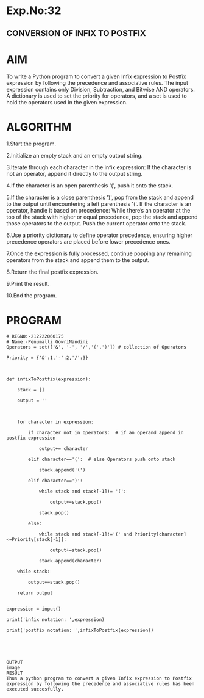 # Exp.No:32
## CONVERSION OF INFIX TO POSTFIX
# AIM
To write a Python program to convert a given Infix expression to Postfix expression by following the precedence and associative rules. The input expression contains only Division, Subtraction, and Bitwise AND operators. A dictionary is used to set the priority for operators, and a set is used to hold the operators used in the given expression.

# ALGORITHM
1.Start the program.

2.Initialize an empty stack and an empty output string.

3.Iterate through each character in the infix expression:
If the character is not an operator, append it directly to the output string.

4.If the character is an open parenthesis '(', push it onto the stack.

5.If the character is a close parenthesis ')', pop from the stack and append to the output until encountering a left parenthesis '('.
If the character is an operator, handle it based on precedence:
While there’s an operator at the top of the stack with higher or equal precedence, pop the stack and append those operators to the output.
Push the current operator onto the stack.

6.Use a priority dictionary to define operator precedence, ensuring higher precedence operators are placed before lower precedence ones.

7.Once the expression is fully processed, continue popping any remaining operators from the stack and append them to the output.

8.Return the final postfix expression.

9.Print the result.

10.End the program.

# PROGRAM
```
# REGNO:-212222060175
# Name:-Penumalli GowriNandini
Operators = set(['&', '-', '/','(',')']) # collection of Operators

Priority = {'&':1,'-':2,'/':3} 

 
 
def infixToPostfix(expression): 

    stack = [] 

    output = '' 

    

    for character in expression:

        if character not in Operators:  # if an operand append in postfix expression

            output+= character

        elif character=='(':  # else Operators push onto stack

            stack.append('(')

        elif character==')':

            while stack and stack[-1]!= '(':

                output+=stack.pop()

            stack.pop()

        else: 

            while stack and stack[-1]!='(' and Priority[character]<=Priority[stack[-1]]:

                output+=stack.pop()

            stack.append(character)

    while stack:

        output+=stack.pop()

    return output


expression = input()

print('infix notation: ',expression)

print('postfix notation: ',infixToPostfix(expression))
            




OUTPUT
image
RESULT
Thus a python program to convert a given Infix expression to Postfix expression by following the precedence and associative rules has been executed succesfully.
